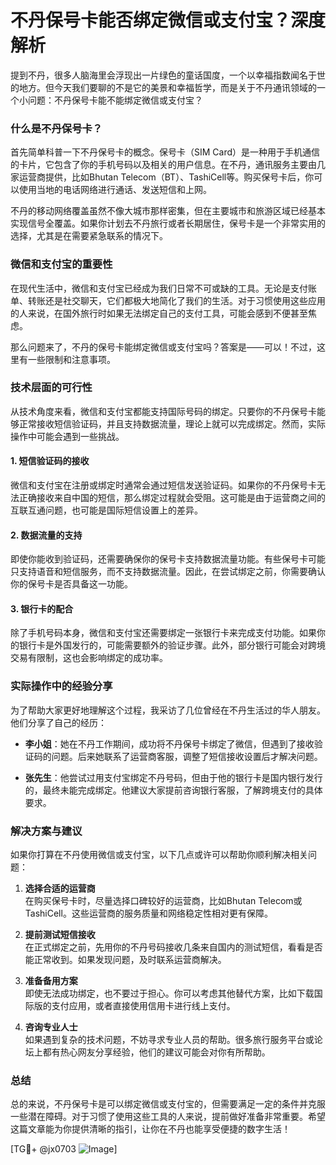 # 不丹保号卡能否绑定微信或支付宝？深度解析

提到不丹，很多人脑海里会浮现出一片绿色的童话国度，一个以幸福指数闻名于世的地方。但今天我们要聊的不是它的美景和幸福哲学，而是关于不丹通讯领域的一个小问题：不丹保号卡能不能绑定微信或支付宝？

### 什么是不丹保号卡？

首先简单科普一下不丹保号卡的概念。保号卡（SIM Card）是一种用于手机通信的卡片，它包含了你的手机号码以及相关的用户信息。在不丹，通讯服务主要由几家运营商提供，比如Bhutan Telecom（BT）、TashiCell等。购买保号卡后，你可以使用当地的电话网络进行通话、发送短信和上网。

不丹的移动网络覆盖虽然不像大城市那样密集，但在主要城市和旅游区域已经基本实现信号全覆盖。如果你计划去不丹旅行或者长期居住，保号卡是一个非常实用的选择，尤其是在需要紧急联系的情况下。

### 微信和支付宝的重要性

在现代生活中，微信和支付宝已经成为我们日常不可或缺的工具。无论是支付账单、转账还是社交聊天，它们都极大地简化了我们的生活。对于习惯使用这些应用的人来说，在国外旅行时如果无法绑定自己的支付工具，可能会感到不便甚至焦虑。

那么问题来了，不丹的保号卡能绑定微信或支付宝吗？答案是——可以！不过，这里有一些限制和注意事项。

### 技术层面的可行性

从技术角度来看，微信和支付宝都能支持国际号码的绑定。只要你的不丹保号卡能够正常接收短信验证码，并且支持数据流量，理论上就可以完成绑定。然而，实际操作中可能会遇到一些挑战。

#### 1. 短信验证码的接收
微信和支付宝在注册或绑定时通常会通过短信发送验证码。如果你的不丹保号卡无法正确接收来自中国的短信，那么绑定过程就会受阻。这可能是由于运营商之间的互联互通问题，也可能是国际短信设置上的差异。

#### 2. 数据流量的支持
即使你能收到验证码，还需要确保你的保号卡支持数据流量功能。有些保号卡可能只支持语音和短信服务，而不支持数据流量。因此，在尝试绑定之前，你需要确认你的保号卡是否具备这一功能。

#### 3. 银行卡的配合
除了手机号码本身，微信和支付宝还需要绑定一张银行卡来完成支付功能。如果你的银行卡是外国发行的，可能需要额外的验证步骤。此外，部分银行可能会对跨境交易有限制，这也会影响绑定的成功率。

### 实际操作中的经验分享

为了帮助大家更好地理解这个过程，我采访了几位曾经在不丹生活过的华人朋友。他们分享了自己的经历：

- **李小姐**：她在不丹工作期间，成功将不丹保号卡绑定了微信，但遇到了接收验证码的问题。后来她联系了运营商客服，调整了短信接收设置后才解决问题。
  
- **张先生**：他尝试过用支付宝绑定不丹号码，但由于他的银行卡是国内银行发行的，最终未能完成绑定。他建议大家提前咨询银行客服，了解跨境支付的具体要求。

### 解决方案与建议

如果你打算在不丹使用微信或支付宝，以下几点或许可以帮助你顺利解决相关问题：

1. **选择合适的运营商**  
   在购买保号卡时，尽量选择口碑较好的运营商，比如Bhutan Telecom或TashiCell。这些运营商的服务质量和网络稳定性相对更有保障。

2. **提前测试短信接收**  
   在正式绑定之前，先用你的不丹号码接收几条来自国内的测试短信，看看是否能正常收到。如果发现问题，及时联系运营商解决。

3. **准备备用方案**  
   即使无法成功绑定，也不要过于担心。你可以考虑其他替代方案，比如下载国际版的支付应用，或者直接使用信用卡进行线上支付。

4. **咨询专业人士**  
   如果遇到复杂的技术问题，不妨寻求专业人员的帮助。很多旅行服务平台或论坛上都有热心网友分享经验，他们的建议可能会对你有所帮助。

### 总结

总的来说，不丹保号卡是可以绑定微信或支付宝的，但需要满足一定的条件并克服一些潜在障碍。对于习惯了使用这些工具的人来说，提前做好准备非常重要。希望这篇文章能为你提供清晰的指引，让你在不丹也能享受便捷的数字生活！

[TG💪+ @jx0703 ![Image](https://github.com/user-attachments/assets/dbca1d08-cadb-493c-b0ec-ad6f7a83f270)]